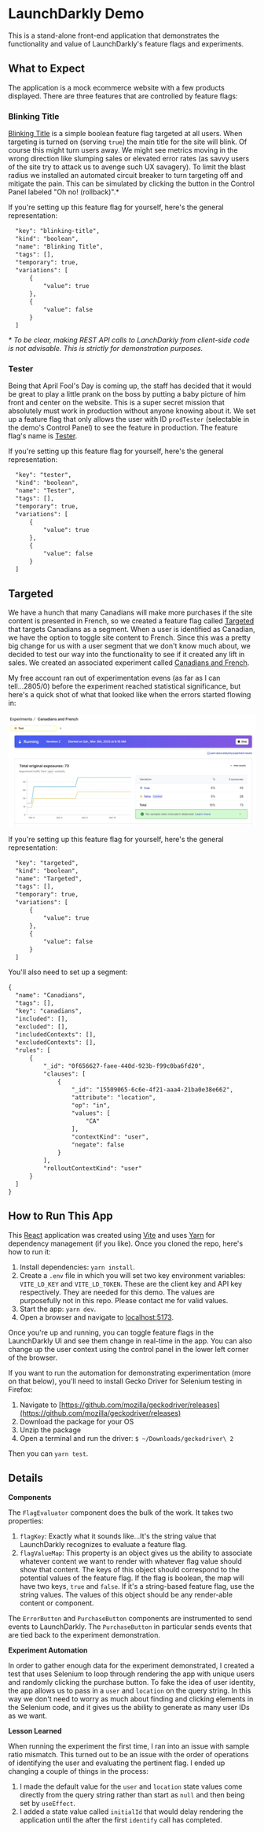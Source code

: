 # LaunchDarkly Demo

This is a stand-alone front-end application that demonstrates the functionality and value of LaunchDarkly's feature flags and experiments.

## What to Expect

The application is a mock ecommerce website with a few products displayed. There are three features that are controlled by feature flags:

### Blinking Title

[Blinking Title](https://app.launchdarkly.com/projects/default/flags/blinking-title/targeting?env=test&selected-env=test) is a simple boolean feature flag targeted at all users. When targeting is turned on (serving `true`) the main title for the site will blink. Of course this might turn users away. We might see metrics moving in the wrong direction like slumping sales or elevated error rates (as savvy users of the site try to attack us to avenge such UX savagery). To limit the blast radius we installed an automated circuit breaker to turn targeting off and mitigate the pain. This can be simulated by clicking the button in the Control Panel labeled "Oh no! (rollback)".*

If you're setting up this feature flag for yourself, here's the general representation:

```        
  "key": "blinking-title",
  "kind": "boolean",
  "name": "Blinking Title",
  "tags": [],
  "temporary": true,
  "variations": [
      {
          "value": true
      },
      {
          "value": false
      }
  ]
```

_* To be clear, making REST API calls to LanchDarkly from client-side code is not advisable. This is strictly for demonstration purposes._

### Tester

Being that April Fool's Day is coming up, the staff has decided that it would be great to play a little prank on the boss by putting a baby picture of him front and center on the website. This is a super secret mission that absolutely must work in production without anyone knowing about it. We set up a feature flag that only allows the user with ID `prodTester` (selectable in the demo's Control Panel) to see the feature in production. The feature flag's name is [Tester](https://app.launchdarkly.com/projects/default/flags/tester/targeting?env=test&selected-env=test).

If you're setting up this feature flag for yourself, here's the general representation:

```
  "key": "tester",
  "kind": "boolean",
  "name": "Tester",
  "tags": [],
  "temporary": true,
  "variations": [
      {
          "value": true
      },
      {
          "value": false
      }
  ]
```

## Targeted

We have a hunch that many Canadians will make more purchases if the site content is presented in French, so we created a feature flag called [Targeted](https://app.launchdarkly.com/projects/default/flags/targeted/targeting?env=test&selected-env=test) that targets Canadians as a segment. When a user is identified as Canadian, we have the option to toggle site content to French. Since this was a pretty big change for us with a user segment that we don't know much about, we decided to test our way into the functionality to see if it created any lift in sales. We created an associated experiment called [Canadians and French](https://app.launchdarkly.com/projects/default/experiments/canadians-and-french/results?env=test&selected-env=test). 

My free account ran out of experimentation evens (as far as I can tell...2805/0) before the experiment reached statistical significance, but here's a quick shot of what that looked like when the errors started flowing in:

![experiment results](experiment.jpg)

If you're setting up this feature flag for yourself, here's the general representation:

```
  "key": "targeted",
  "kind": "boolean",
  "name": "Targeted",
  "tags": [],
  "temporary": true,
  "variations": [
      {
          "value": true
      },
      {
          "value": false
      }
  ]
```

You'll also need to set up a segment:

```
{
  "name": "Canadians",
  "tags": [],
  "key": "canadians",
  "included": [],
  "excluded": [],
  "includedContexts": [],
  "excludedContexts": [],
  "rules": [
      {
          "_id": "0f656627-faee-440d-923b-f99c0ba6fd20",
          "clauses": [
              {
                  "_id": "15509065-6c6e-4f21-aaa4-21ba0e38e662",
                  "attribute": "location",
                  "op": "in",
                  "values": [
                      "CA"
                  ],
                  "contextKind": "user",
                  "negate": false
              }
          ],
          "rolloutContextKind": "user"
      }
  ]
}
```

## How to Run This App

This [React](https://react.dev/) application was created using [Vite](https://vite.dev/) and uses [Yarn](https://yarnpkg.com/) for dependency management (if you like). Once you cloned the repo, here's how to run it:

1. Install dependencies: `yarn install`.
2. Create a `.env` file in which you will set two key environment variables: `VITE_LD_KEY` and `VITE_LD_TOKEN`. These are the client key and API key respectively. They are needed for this demo. The values are purposefully not in this repo. Please contact me for valid values.
3. Start the app: `yarn dev`.
4. Open a browser and navigate to [localhost:5173](http://localhost:5173/).

Once you're up and running, you can toggle feature flags in the LaunchDarkly UI and see them change in real-time in the app. You can also change up the user context using the control panel in the lower left corner of the browser. 

If you want to run the automation for demonstrating experimentation (more on that below), you'll need to install Gecko Driver for Selenium testing in Firefox:

1. Navigate to [https://github.com/mozilla/geckodriver/releases](https://github.com/mozilla/geckodriver/releases)
2. Download the package for your OS
3. Unzip the package
4. Open a terminal and run the driver: `$ ~/Downloads/geckodriver\ 2`

Then you can `yarn test`.

## Details

**Components**

The `FlagEvaluator` component does the bulk of the work. It takes two properties:

1. `flagKey`: Exactly what it sounds like...It's the string value that LaunchDarkly recognizes to evaluate a feature flag.
2. `flagValueMap`: This property is an object gives us the ability to associate whatever content we want to render with whatever flag value should show that content. The keys of this object should correspond to the potential values of the feature flag. If the flag is boolean, the map will have two keys, `true` and `false`. If it's a string-based feature flag, use the string values. The values of this object should be any render-able content or component.

The `ErrorButton` and `PurchaseButton` components are instrumented to send events to LaunchDarkly. The `PurchaseButton` in particular sends events that are tied back to the experiment demonstration.

**Experiment Automation**

In order to gather enough data for the experiment demonstrated, I created a test that uses Selenium to loop through rendering the app with unique users and randomly clicking the purchase button. To fake the idea of user identity, the app allows us to pass in a `user` and `location` on the query string. In this way we don't need to worry as much about finding and clicking elements in the Selenium code, and it gives us the ability to generate as many user IDs as we want.

**Lesson Learned**

When running the experiment the first time, I ran into an issue with sample ratio mismatch. This turned out to be an issue with the order of operations of identifying the user and evaluating the pertinent flag. I ended up changing a couple of things in the process:

1. I made the default value for the `user` and `location` state values come directly from the query string rather than start as `null` and then being set by `useEffect`.
2. I added a state value called `initialId` that would delay rendering the application until the after the first `identify` call has completed.
